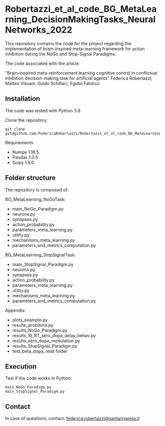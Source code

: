 # Robertazzi_et_al_code_BG_MetaLearning_DecisionMakingTasks_NeuralNetworks_2022
This repository contains the code for the project regarding the implementation of brain-inspired meta-learning framework for action inhibition during the NoGo and Stop-Signal Paradigms.

The code associated with the article:

"Brain-inspired meta-reinforcement learning cognitive control in conflictual inhibition decision-making task for artificial agents" 
Federica Robertazzi, Matteo Vissani, Guido Schillaci, Egidio Falotico

## Installation

The code was tested with Python 3.8

Clone the repository:

    git clone git@github.com:FedericaRobertazzi/Robertazzi_et_al_code_BG_MetaLearning_DecisionMakingTasks_NeuralNetworks_2022.git
    
Requirements:
- Numpy 1.18.5 
- Pandas 1.0.5
- Scipy 1.5.0

## Folder structure 

The repository is composed of:

BG_MetaLearning_NoGoTask:

- main_NoGo_Paradigm.py
- neurons.py 
- synapses.py  
- action_probability.py
- parameters_meta_learning.py
- utility.py
- mechanisms_meta_learning.py
- parameters_and_metrics_computation.py

BG_MetaLearning_StopSignalTask:

- main_StopSignal_Paradigm.py
- neurons.py 
- synapses.py 
- action_probability.py
- parameters_meta_learning.py
- utility.py
- mechanisms_meta_learning.py
- parameters_and_metrics_computation.py

Appendix:

- plots_example.py
- results_problems.py
- results_NoGo_Paradigm.py
- results_RI_RT_sero_dopa_delay_behav.py
- results_sero_dopa_modulation.py
- results_StopSignal_Paradigm.py
- test_beta_dopa_relat folder 

## Execution

Test if the code works in Python:

    main_NoGo_Paradigm.py
    main_StopSignal_Paradigm.py

## Contact

In case of questions, contact:
federica.robertazzi@santannapisa.it
